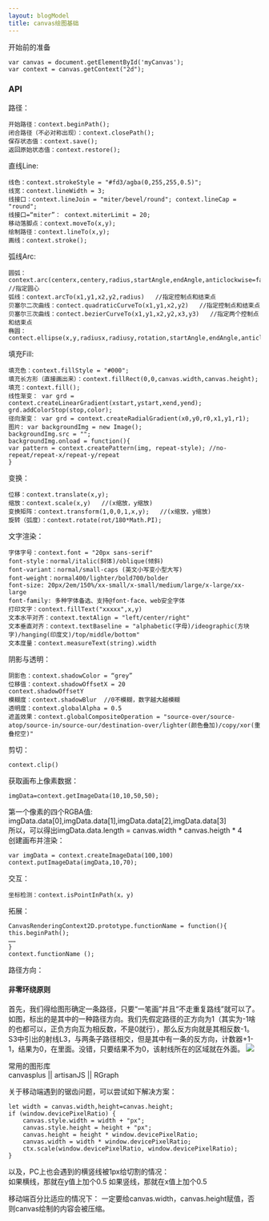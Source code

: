 ```yaml
---
layout: blogModel
title: canvas绘图基础
---
```


开始前的准备
```
var canvas = document.getElementById('myCanvas');
var context = canvas.getContext("2d");
```
<!-- more -->
### API
路径：
```
开始路径：context.beginPath();
闭合路径（不必对称出现）：context.closePath();
保存状态值：context.save();
返回原始状态值：context.restore();
```
  
直线Line:
```
线色：context.strokeStyle = "#fd3/agba(0,255,255,0.5)";   
线宽：context.lineWidth = 3;
线接口：context.lineJoin = "miter/bevel/round"; context.lineCap = "round";
线接口=“miter”： context.miterLimit = 20;
移动落脚点：context.moveTo(x,y);
绘制路径：context.lineTo(x,y);
画线：context.stroke();
```
  
弧线Arc:
```
圆弧：context.arc(centerx,centery,radius,startAngle,endAngle,anticlockwise=false)  //指定圆心
弧线：context.arcTo(x1,y1,x2,y2,radius)   //指定控制点和结束点
贝塞尔二次曲线：contect.quadraticCurveTo(x1,y1,x2,y2)   //指定控制点和结束点
贝塞尔三次曲线：contect.bezierCurveTo(x1,y1,x2,y2,x3,y3)   //指定两个控制点和结束点
椭圆：contect.ellipse(x,y,radiusx,radiusy,rotation,startAngle,endAngle,anticlockwise=false)
```
  
填充Fill:
```
填充色：context.fillStyle = "#000";
填充长方形（直接画出来）：context.fillRect(0,0,canvas.width,canvas.height);
填充：context.fill();
线性渐变： var grd = context.createLinearGradient(xstart,ystart,xend,yend);
grd.addColorStop(stop,color);
径向渐变： var grd = context.createRadialGradient(x0,y0,r0,x1,y1,r1);
图片: var backgroundImg = new Image();
backgroundImg.src = "";
backgroundImg.onload = function(){
var pattern = context.createPattern(img, repeat-style); //no-repeat/repeat-x/repeat-y/repeat
}
```
  
  
变换：
```
位移：context.translate(x,y);
缩放：context.scale(x,y)   //(x缩放，y缩放)
变换矩阵：context.transform(1,0,0,1,x,y);   //(x缩放，y缩放)
旋转（弧度）：context.rotate(rot/180*Math.PI); 
```
  
  
文字渲染：
```
字体字号：context.font = "20px sans-serif"  
font-style：normal/italic(斜体)/oblique(倾斜)
font-variant：normal/small-caps (英文小写变小型大写)
font-weight：normal400/lighter/bold700/bolder
font-size: 20px/2em/150%/xx-small/x-small/medium/large/x-large/xx-large
font-family: 多种字体备选、支持@font-face、web安全字体
打印文字：context.fillText("xxxxx",x,y)
文本水平对齐：context.textAlign = "left/center/right"
文本垂直对齐：context.textBaseline = "alphabetic(字母)/ideographic(方块字)/hanging(印度文)/top/middle/bottom"
文本度量：context.measureText(string).width
```
  
阴影与透明：
```
阴影色：context.shadowColor = “grey”
位移值：context.shadowOffsetX = 20
context.shadowOffsetY
模糊度：context.shadowBlur  //0不模糊，数字越大越模糊
透明度：context.globalAlpha = 0.5
遮盖效果：context.globalCompositeOperation = "source-over/source-atop/source-in/source-our/destination-over/lighter(颜色叠加)/copy/xor(重叠挖空)"
```
  
剪切：
```
context.clip()
```
  
  
获取画布上像素数据：  
```
imgData=context.getImageData(10,10,50,50);
```  
第一个像素的四个RGBA值:  
imgData.data[0],imgData.data[1],imgData.data[2],imgData.data[3]  
所以，可以得出imgData.data.length = canvas.width * canvas.heigth * 4  
创建画布并渲染：
```
var imgData = context.createImageData(100,100)
context.putImageData(imgData,10,70);
```
  
  
交互：
```
坐标检测：context.isPointInPath(x，y)
```
  
拓展：
```
CanvasRenderingContext2D.prototype.functionName = function(){
this.beginPath();
……
}
context.functionName ();
```
   
  
路径方向：  
#### 非零环绕原则
首先，我们得给图形确定一条路径，只要“一笔画”并且“不走重复路线”就可以了。如图，标出的是其中的一种路径方向。我们先假定路径的正方向为1（其实为-1啥的也都可以，正负方向互为相反数，不是0就行），那么反方向就是其相反数-1。
S3中引出的射线L3，与两条子路径相交，但是其中有一条的反方向，计数器+1-1，结果为0，在里面。没错，只要结果不为0，该射线所在的区域就在外面。
![](http://www.gaoxueyin1993.xyz/public/images/canvas01.png)  
  
  
常用的图形库  
canvasplus || artisanJS || RGraph  
  
  
关于移动端遇到的锯齿问题，可以尝试如下解决方案：
```
let width = canvas.width,height=canvas.height;
if (window.devicePixelRatio) {
	canvas.style.width = width + "px";
	canvas.style.height = height + "px";
	canvas.height = height * window.devicePixelRatio;
	canvas.width = width * window.devicePixelRatio;
	ctx.scale(window.devicePixelRatio, window.devicePixelRatio);
}
```
以及，PC上也会遇到的横竖线被1px给切割的情况：  
如果横线，那就在y值上加个0.5
如果竖线，那就在x值上加个0.5


移动端百分比适应的情况下：
一定要给canvas.width，canvas.height赋值，否则canvas绘制的内容会被压缩。